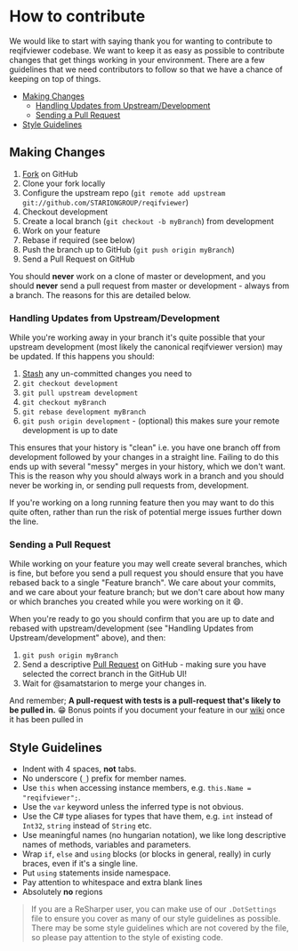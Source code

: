 # How to contribute

We would like to start with saying thank you for wanting to contribute to reqifviewer codebase. We want to keep it as easy as possible to contribute changes that get things working in your environment. There are a few guidelines that we need contributors to follow so that we have a chance of keeping on top of things.

- [Making Changes](#making-changes)
  - [Handling Updates from Upstream/Development](#handling-updates-from-upstreamdevelopment)
  - [Sending a Pull Request](#sending-a-pull-request)
- [Style Guidelines](#style-guidelines)

## Making Changes

1. [Fork](http://help.github.com/forking/) on GitHub
1. Clone your fork locally
1. Configure the upstream repo (`git remote add upstream git://github.com/STARIONGROUP/reqifviewer`) 
1. Checkout development
1. Create a local branch (`git checkout -b myBranch`) from development
1. Work on your feature
1. Rebase if required (see below)
1. Push the branch up to GitHub (`git push origin myBranch`)
1. Send a Pull Request on GitHub

You should **never** work on a clone of master or development, and you should **never** send a pull request from master or development - always from a branch. The reasons for this are detailed below.

### Handling Updates from Upstream/Development

While you're working away in your branch it's quite possible that your upstream development (most likely the canonical reqifviewer version) may be updated. If this happens you should:

1. [Stash](http://git-scm.com/book/en/Git-Tools-Stashing) any un-committed changes you need to
1. `git checkout development`
1. `git pull upstream development`
1. `git checkout myBranch`
1. `git rebase development myBranch`
1. `git push origin development` - (optional) this makes sure your remote development is up to date

This ensures that your history is "clean" i.e. you have one branch off from development followed by your changes in a straight line. Failing to do this ends up with several "messy" merges in your history, which we don't want. This is the reason why you should always work in a branch and you should never be working in, or sending pull requests from, development.

If you're working on a long running feature then you may want to do this quite often, rather than run the risk of potential merge issues further down the line.

### Sending a Pull Request

While working on your feature you may well create several branches, which is fine, but before you send a pull request you should ensure that you have rebased back to a single "Feature branch". We care about your commits, and we care about your feature branch; but we don't care about how many or which branches you created while you were working on it :smile:.

When you're ready to go you should confirm that you are up to date and rebased with upstream/development (see "Handling Updates from Upstream/development" above), and then:

1. `git push origin myBranch`
1. Send a descriptive [Pull Request](https://help.github.com/articles/creating-a-pull-request/) on GitHub - making sure you have selected the correct branch in the GitHub UI!
1. Wait for @samatstarion to merge your changes in.

And remember; **A pull-request with tests is a pull-request that's likely to be pulled in.** :grin: Bonus points if you document your feature in our [wiki](https://github.com/STARIONGROUP/reqifviewer/wiki) once it has been pulled in

## Style Guidelines

- Indent with 4 spaces, **not** tabs.
- No underscore (`_`) prefix for member names.
- Use `this` when accessing instance members, e.g. `this.Name = "reqifviewer";`.
- Use the `var` keyword unless the inferred type is not obvious.
- Use the C# type aliases for types that have them, e.g. `int` instead of `Int32`, `string` instead of `String` etc.
- Use meaningful names (no hungarian notation), we like long descriptive names of methods, variables and parameters.
- Wrap `if`, `else` and `using` blocks (or blocks in general, really) in curly braces, even if it's a single line.
- Put `using` statements inside namespace.
- Pay attention to whitespace and extra blank lines
- Absolutely **no** regions

> If you are a ReSharper user, you can make use of our `.DotSettings` file to ensure you cover as many of our style guidelines as possible. There may be some style guidelines which are not covered by the file, so please pay attention to the style of existing code.

